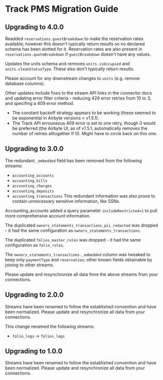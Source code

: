 # Track PMS Migration Guide

## Upgrading to 4.0.0
Readded `reservations.guestBreakdown` to make the reservation rates available; however this doesn't typically return results so no declared schema has been alotted for it.
Reservation rates  are also present in `reservations.quoteBreakdown` if `guestBreakdown` doesn't have any values.

Updates the units schema and removes `units.isOccupied` and `units.cleanStatusType`. These also don't typically return results.

Please account for any downstream changes to `units` (e.g. remove database columns).

Other updates include fixes to the stream API links in the connector docs and updating error filter criteria - reducing 429 error retries from 10 to 3, and specifing a 409 error method.
* The constant backoff strategy appears to be working (these seemed to be exponential in Airbyte versions < v1.5.1).
* The Track API errouneous 409 error is set to one retry, though 0 would be preferred (the Airbyte UI, as of v1.5.1, automatically removes the number of retries alltogether if 0). Might have to circle back on this one.

## Upgrading to 3.0.0

The redundant `_embedded` field has been removed from the following streams:
* `accounting_accounts`
* `accounting_bills`
* `accounting_charges`
* `accounting_deposits`
* `accounting_transactions`
This redundant information was also prone to contain unnecessary sensitive information, like SSNs.

Accounting_accounts added a query parameter `includeRestricted=1` to pull more comprehensive account information.

The duplicated `owners_statements_transactions_pii_redacted` was dropped - it had the same configuration as `owners_statements_transactions`.

The duplicated `folios_master_rules` was dropped - it had the same configuration as `folio_rules`.

The `owners_statements_transactions._embedded` column was tweaked to keep only `paymentType` and `reservation`; other known fields obtainable by joining to other streams.

Please update and resynchronize all data from the above streams from your connections.

## Upgrading to 2.0.0

Streams have been renamed to follow the established convention and have been normalized. Please update and resynchronize all data from your connections.

This change renamed the following streams:
- `folio_logs` -> `folios_logs`

## Upgrading to 1.0.0

Streams have been renamed to follow the established convention and have been normalized. Please update and resynchronize all data from your connections.

